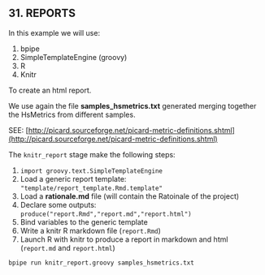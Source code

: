 ## 31. REPORTS

In this example we will use:

1. bpipe
2. SimpleTemplateEngine (groovy)
3. R
4. Knitr

To create an html report.

We use again the file **samples_hsmetrics.txt** generated merging together the HsMetrics from different samples.

SEE: [http://picard.sourceforge.net/picard-metric-definitions.shtml](http://picard.sourceforge.net/picard-metric-definitions.shtml)


The `knitr_report` stage make the following steps:

1. `import groovy.text.SimpleTemplateEngine`
2. Load a generic report template: `"template/report_template.Rmd.template"`
3. Load a **rationale.md** file (will contain the Ratoinale of the project)
4. Declare some outputs: `produce("report.Rmd","report.md","report.html")`
5. Bind variables to the generic template
6. Write a knitr R markdown file (`report.Rmd`)
7. Launch R with knitr to produce a report in markdown and html (`report.md` and `report.html`)

```
bpipe run knitr_report.groovy samples_hsmetrics.txt
```